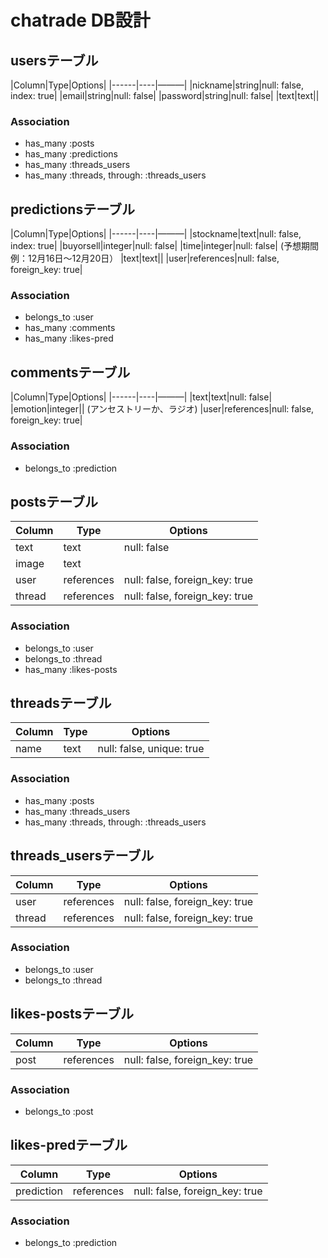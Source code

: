 # chatrade DB設計

## usersテーブル
|Column|Type|Options|
|------|----|———|
|nickname|string|null: false, index: true|
|email|string|null: false|
|password|string|null: false|
|text|text||
### Association
- has_many :posts
- has_many :predictions
- has_many :threads_users
- has_many :threads, through: :threads_users


## predictionsテーブル
|Column|Type|Options|
|------|----|———|
|stockname|text|null: false, index: true|
|buyorsell|integer|null: false|
|time|integer|null: false|
(予想期間例：12月16日～12月20日）
|text|text||
|user|references|null: false, foreign_key: true|
### Association
- belongs_to :user
- has_many :comments
- has_many :likes-pred


## commentsテーブル
|Column|Type|Options|
|------|----|———|
|text|text|null: false|
|emotion|integer||  (アンセストリーか、ラジオ)
|user|references|null: false, foreign_key: true|
### Association
- belongs_to :prediction


## postsテーブル
|Column|Type|Options|
|------|----|-------|
|text|text|null: false|
|image|text||
|user|references|null: false, foreign_key: true|
|thread|references|null: false, foreign_key: true|
### Association
- belongs_to :user
- belongs_to :thread
- has_many :likes-posts


## threadsテーブル
|Column|Type|Options|
|------|----|-------|
|name|text|null: false, unique: true|
### Association
- has_many :posts
- has_many :threads_users
- has_many :threads, through: :threads_users


## threads_usersテーブル
|Column|Type|Options|
|------|----|-------|
|user|references|null: false, foreign_key: true|
|thread|references|null: false, foreign_key: true|
### Association
- belongs_to :user
- belongs_to :thread


## likes-postsテーブル
|Column|Type|Options|
|------|----|-------|
|post|references|null: false, foreign_key: true|
### Association
- belongs_to :post


## likes-predテーブル
|Column|Type|Options|
|------|----|-------|
|prediction|references|null: false, foreign_key: true|
### Association
- belongs_to :prediction